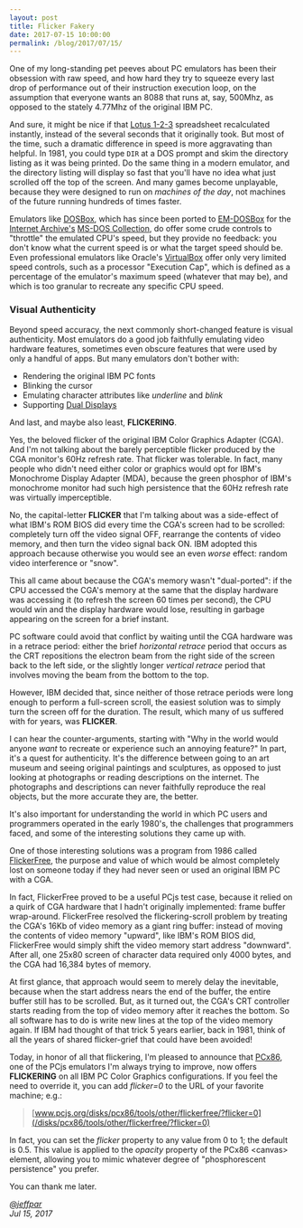 ```yaml
---
layout: post
title: Flicker Fakery
date: 2017-07-15 10:00:00
permalink: /blog/2017/07/15/
---
```


One of my long-standing pet peeves about PC emulators has been their obsession with raw speed, and how hard they
try to squeeze every last drop of performance out of their instruction execution loop, on the assumption that
everyone wants an 8088 that runs at, say, 500Mhz, as opposed to the stately 4.77Mhz of the original IBM PC.

And sure, it might be nice if that [Lotus 1-2-3](/disks/pcx86/apps/lotus/123/1as/) spreadsheet recalculated instantly,
instead of the several seconds that it originally took.  But most of the time, such a dramatic difference in speed is
more aggravating than helpful.  In 1981, you could type `DIR` at a DOS prompt and skim the directory listing as it was
being printed.  Do the same thing in a modern emulator, and the directory listing will display so fast that you'll have
no idea what just scrolled off the top of the screen.  And many games become unplayable, because they were designed to
run on *machines of the day*, not machines of the future running hundreds of times faster.

Emulators like [DOSBox](https://github.com/Henne/dosbox-svn), which has since been ported to
[EM-DOSBox](https://github.com/dreamlayers/em-dosbox) for the [Internet Archive's](https://archive.org)
[MS-DOS Collection](https://archive.org/details/softwarelibrary_msdos), do offer some crude controls to "throttle"
the emulated CPU's speed, but they provide no feedback: you don't know what the current speed is or what the target
speed should be.  Even professional emulators like Oracle's [VirtualBox](https://www.virtualbox.org/) offer
only very limited speed controls, such as a processor "Execution Cap", which is defined as a percentage of the
emulator's maximum speed (whatever that may be), and which is too granular to recreate any specific CPU speed.

### Visual Authenticity

Beyond speed accuracy, the next commonly short-changed feature is visual authenticity.  Most emulators do a good 
job faithfully emulating video hardware features, sometimes even obscure features that were used by only a handful
of apps.  But many emulators don't bother with:

- Rendering the original IBM PC fonts
- Blinking the cursor
- Emulating character attributes like *underline* and *blink*
- Supporting [Dual Displays](/devices/pcx86/machine/5150/dual/64kb/)

And last, and maybe also least, **FLICKERING**.

Yes, the beloved flicker of the original IBM Color Graphics Adapter (CGA).  And I'm not talking about the
barely perceptible flicker produced by the CGA monitor's 60Hz refresh rate.  That flicker was tolerable.  In fact,
many people who didn't need either color or graphics would opt for IBM's Monochrome Display Adapter (MDA), because
the green phosphor of IBM's monochrome monitor had such high persistence that the 60Hz refresh rate was virtually
imperceptible.

No, the capital-letter **FLICKER** that I'm talking about was a side-effect of what IBM's ROM BIOS did every time the
CGA's screen had to be scrolled: completely turn off the video signal OFF, rearrange the contents of video memory, and
then turn the video signal back ON.  IBM adopted this approach because otherwise you would see an even *worse* effect:
random video interference or "snow".

This all came about because the CGA's memory wasn't "dual-ported": if the CPU accessed the CGA's memory at the same
that the display hardware was accessing it (to refresh the screen 60 times per second), the CPU would win and the
display hardware would lose, resulting in garbage appearing on the screen for a brief instant.

PC software could avoid that conflict by waiting until the CGA hardware was in a retrace period: either the brief
*horizontal retrace* period that occurs as the CRT repositions the electron beam from the right side of the screen
back to the left side, or the slightly longer *vertical retrace* period that involves moving the beam from the bottom
to the top.

However, IBM decided that, since neither of those retrace periods were long enough to perform a full-screen scroll,
the easiest solution was to simply turn the screen off for the duration.  The result, which many of us suffered with
for years, was **FLICKER**.

I can hear the counter-arguments, starting with "Why in the world would anyone *want* to recreate or experience such
an annoying feature?"  In part, it's a quest for authenticity.  It's the difference between going to an art museum
and seeing original paintings and sculptures, as opposed to just looking at photographs or reading descriptions on the
internet.  The photographs and descriptions can never faithfully reproduce the real objects, but the more accurate
they are, the better.

It's also important for understanding the world in which PC users and programmers operated in the early 1980's, the
challenges that programmers faced, and some of the interesting solutions they came up with.

One of those interesting solutions was a program from 1986 called [FlickerFree](/disks/pcx86/tools/other/flickerfree/),
the purpose and value of which would be almost completely lost on someone today if they had never seen or used an original
IBM PC with a CGA.

In fact, FlickerFree proved to be a useful PCjs test case, because it relied on a quirk of CGA hardware that I
hadn't originally implemented: frame buffer wrap-around.  FlickerFree resolved the flickering-scroll problem by
treating the CGA's 16Kb of video memory as a giant ring buffer: instead of moving the contents of video memory
"upward", like IBM's ROM BIOS did, FlickerFree would simply shift the video memory start address "downward".  After
all, one 25x80 screen of character data required only 4000 bytes, and the CGA had 16,384 bytes of memory.

At first glance, that approach would seem to merely delay the inevitable, because when the start address nears
the end of the buffer, the entire buffer still has to be scrolled.  But, as it turned out, the CGA's CRT controller
starts reading from the top of video memory after it reaches the bottom.  So all software has to do is write
new lines at the top of the video memory again.  If IBM had thought of that trick 5 years earlier, back in 1981,
think of all the years of shared flicker-grief that could have been avoided!

Today, in honor of all that flickering, I'm pleased to announce that [PCx86](/devices/pcx86/machine/), one of the
PCjs emulators I'm always trying to improve, now offers **FLICKERING** on all IBM PC Color Graphics configurations.
If you feel the need to override it, you can add *flicker=0* to the URL of your favorite machine; e.g.:

> [www.pcjs.org/disks/pcx86/tools/other/flickerfree/?flicker=0](/disks/pcx86/tools/other/flickerfree/?flicker=0)

In fact, you can set the *flicker* property to any value from 0 to 1; the default is 0.5.  This value is applied to
the *opacity* property of the PCx86 &lt;canvas&gt; element, allowing you to mimic whatever degree of "phosphorescent
persistence" you prefer. 

You can thank me later.

*[@jeffpar](http://jeffpar.com)*  
*Jul 15, 2017*
